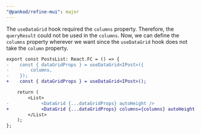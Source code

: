 ```yaml
---
"@pankod/refine-mui": major
---
```


The `useDataGrid` hook required the `columns` property. Therefore, the `queryResult` could not be used in the `columns`. Now, we can define the `columns` property wherever we want since the `useDataGrid` hook does not take the `column` property.

```diff
export const PostsList: React.FC = () => {
-    const { dataGridProps } = useDataGrid<IPost>({
-        columns,
-    });
+    const { dataGridProps } = useDataGrid<IPost>();

    return (
        <List>
-            <DataGrid {...dataGridProps} autoHeight />
+            <DataGrid {...dataGridProps} columns={columns} autoHeight />
        </List>
    );
};
```
